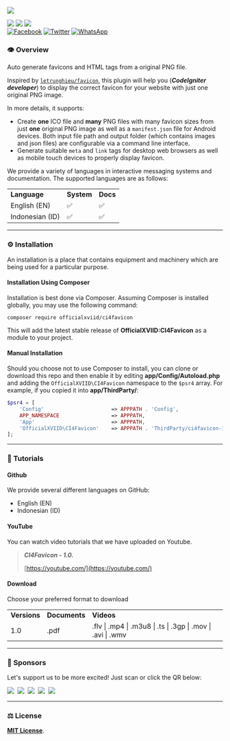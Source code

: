 ![](https://33333.cdn.cke-cs.com/kSW7V9NHUXugvhoQeFaf/images/f1db086732f08de88d73a7a45299fe7addc0d308cb98d867.png)

![](https://img.shields.io/badge/status-coming%20soon-orange) ![](https://img.shields.io/badge/type-plugins-ff69b4) [![](https://img.shields.io/badge/license-MIT-blue)](https://github.com/officialxviid/ci4favicon/blob/main/LICENSE)   
[![Facebook](https://img.shields.io/static/v1?label=Facebook&message=share&style=social&logo=facebook)](https://www.facebook.com/share.php?u=https%3A%2F%2Fgithub.com%2Fofficialxviid%2Fci4favicon&utm_medium=btn&utm_content=blog) [![Twitter](https://img.shields.io/static/v1?label=Twitter&message=share&style=social&logo=twitter)](https://twitter.com/intent/tweet?text=CI4Favicon&url=https%3A%2F%2Fgithub.com%2Fofficialxviid%2Fci4favicon) [![WhatsApp](https://img.shields.io/static/v1?label=WhatsApp&message=share&style=social&logo=whatsapp)](https://api.whatsapp.com/send/?text=CI4Favicon+https%3A%2F%2Fgithub.com%2Fofficialxviid%2Fci4favicon&type=custom_url&app_absent=0)

### 👁️ Overview

Auto generate favicons and HTML tags from a original PNG file.

Inspired by [`letrunghieu/favicon`](https://github.com/letrunghieu/favicon), this plugin will help you (_**CodeIgniter developer**_) to display the correct favicon for your website with just one original PNG image.

In more details, it supports:

*   Create **one** ICO file and **many** PNG files with many favicon sizes from just **one** original PNG image as well as a `manifest.json` file for Android devices. Both input file path and output folder (which contains images and json files) are configurable via a command line interface.
*   Generate suitable `meta` and `link` tags for desktop web browsers as well as mobile touch devices to properly display favicon.

We provide a variety of languages ​​in interactive messaging systems and documentation. The supported languages ​​are as follows:

<table><tbody><tr><td><strong>Language</strong></td><td><strong>System</strong></td><td><strong>Docs</strong></td></tr><tr><td>English (EN)</td><td>✅</td><td>✅</td></tr><tr><td>Indonesian (ID)</td><td>✅</td><td>✅</td></tr></tbody></table>

---

### ⚙️ Installation

An installation is a place that contains equipment and machinery which are being used for a particular purpose.

#### Installation Using Composer

Installation is best done via Composer. Assuming Composer is installed globally, you may use the following command:

```plaintext
composer require officialxviid/ci4favicon
```

This will add the latest stable release of **OfficialXVIID:CI4Favicon** as a module to your project.

#### Manual Installation

Should you choose not to use Composer to install, you can clone or download this repo and then enable it by editing **app/Config/Autoload.php** and adding the `OfficialXVIID\CI4Favicon` namespace to the `$psr4` array. For example, if you copied it into **app/ThirdParty/**:

```php
$psr4 = [
    'Config'                      => APPPATH . 'Config',
    APP_NAMESPACE                 => APPPATH,
    'App'                         => APPPATH,
    'OfficialXVIID\CI4Favicon'    => APPPATH . 'ThirdParty/ci4favicon-1.0/src',
];
```

---

### 📖 Tutorials

#### Github

We provide several different languages ​​on GitHub:

*   English (EN)
*   Indonesian (ID)

#### YouTube

You can watch video tutorials that we have uploaded on Youtube.

> _**CI4Favicon - 1.0.**_
> 
> [https://youtube.com/](https://youtube.com/)

#### Download

Choose your preferred format to download

<table><tbody><tr><td><strong>Versions</strong></td><td><strong>Documents</strong></td><td><strong>Videos</strong></td></tr><tr><td>1.0</td><td>.pdf</td><td>.flv | .mp4 | .m3u8 | .ts | .3gp | .mov | .avi | .wmv</td></tr></tbody></table>

---

### 🫰 Sponsors

Let's support us to be more excited! Just scan or click the QR below:

[![](https://raw.githubusercontent.com/officialxviid/ci4favicon/main/dist/images/sponsors/qr/covers/200px/style1-buymeacoffee.com-logotext.png)](https://www.buymeacoffee.com/officialxviid)  [![](https://raw.githubusercontent.com/officialxviid/ci4favicon/main/dist/images/sponsors/qr/covers/200px/style1-opencollective.com-logotext.png)](https://opencollective.com/xviid)  [![](https://raw.githubusercontent.com/officialxviid/ci4favicon/main/dist/images/sponsors/qr/covers/200px/style1-patreon.com-logotext.png)](https://www.patreon.com/xviid)  [![](https://raw.githubusercontent.com/officialxviid/ci4favicon/main/dist/images/sponsors/qr/covers/200px/style1-paypal.me-logotext.png)](https://paypal.me/xviid)  [![](https://raw.githubusercontent.com/officialxviid/ci4favicon/main/dist/images/sponsors/qr/covers/200px/style1-trakteer.id-logotext.png)](https://trakteer.id/xviid)

---

### ⚖️ License

[**MIT License**](https://github.com/officialxviid/ci4favicon/blob/main/LICENSE).
